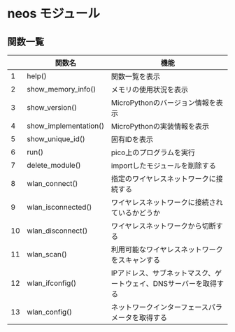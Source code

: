# neos モジュール

## 関数一覧
||関数名|機能|
|-|------|----|
|1|help()|関数一覧を表示|
|2|show_memory_info()|メモリの使用状況を表示|
|3|show_version()|MicroPythonのバージョン情報を表示|
|4|show_implementation()|MicroPythonの実装情報を表示|
|5|show_unique_id()|固有IDを表示|
|6|run()|pico上のプログラムを実行|
|7|delete_module()|importしたモジュールを削除する|
|8|wlan_connect()|指定のワイヤレスネットワークに接続する|
|9|wlan_isconnected()|ワイヤレスネットワークに接続されているかどうか|
|10|wlan_disconnect()|ワイヤレスネットワークから切断する|
|11|wlan_scan()|利用可能なワイヤレスネットワークをスキャンする|
|12|wlan_ifconfig()|IPアドレス、サブネットマスク、ゲートウェイ、DNSサーバーを取得する|
|13|wlan_config()|ネットワークインターフェースパラメータを取得する|
